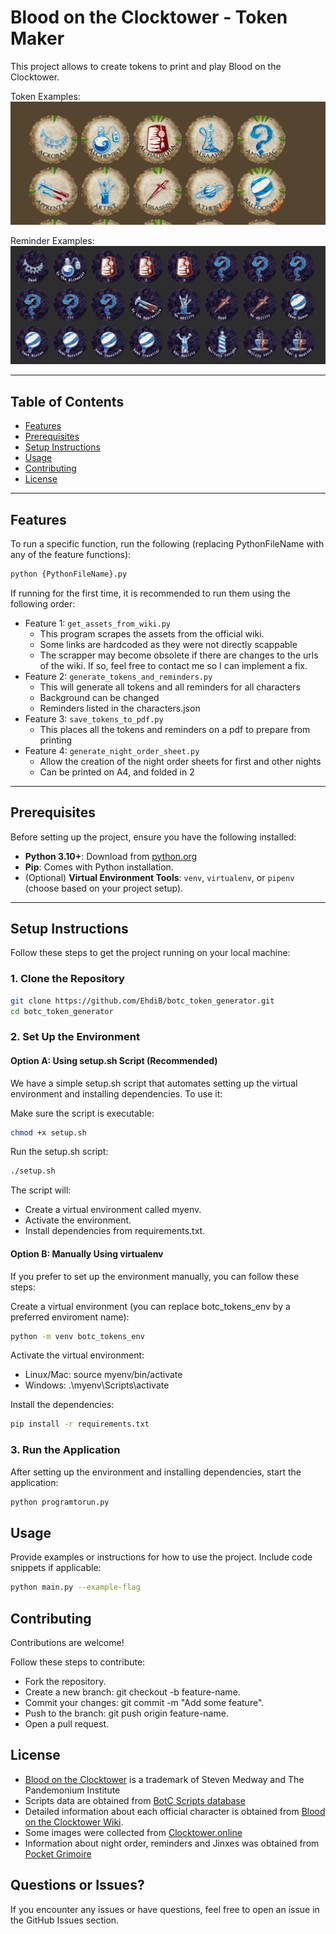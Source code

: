 # Blood on the Clocktower - Token Maker

This project allows to create tokens to print and play Blood on the Clocktower. 

Token Examples:
![tokens_examples](tokens_examples.png "Tokens Examples")

Reminder Examples:
![reminders_examples](reminders_examples.png "Reminders Examples")

---
## Table of Contents

- [Features](#features)
- [Prerequisites](#prerequisites)
- [Setup Instructions](#setup-instructions)
- [Usage](#usage)
- [Contributing](#contributing)
- [License](#license)

---

## Features

To run a specific function, run the following (replacing PythonFileName with any of the feature functions): 
```bash
python {PythonFileName}.py
```

If running for the first time, it is recommended to run them using the following order:

- Feature 1: `get_assets_from_wiki.py`
    - This program scrapes the assets from the official wiki. 
    - Some links are hardcoded as they were not directly scappable 
    - The scrapper may become obsolete if there are changes to the urls of the wiki. If so, feel free to contact me so I can implement a fix. 
- Feature 2: `generate_tokens_and_reminders.py`
    - This will generate all tokens and all reminders for all characters
    - Background can be changed
    - Reminders listed in the characters.json
- Feature 3: `save_tokens_to_pdf.py`
    - This places all the tokens and reminders on a pdf to prepare from printing
- Feature 4: `generate_night_order_sheet.py`
    - Allow the creation of the night order sheets for first and other nights
    - Can be printed on A4, and folded in 2
---

## Prerequisites

Before setting up the project, ensure you have the following installed:

- **Python 3.10+**: Download from [python.org](https://www.python.org/downloads/)
- **Pip**: Comes with Python installation.
- (Optional) **Virtual Environment Tools**: `venv`, `virtualenv`, or `pipenv` (choose based on your project setup).

---

## Setup Instructions

Follow these steps to get the project running on your local machine:

### 1. Clone the Repository
```bash
git clone https://github.com/EhdiB/botc_token_generator.git
cd botc_token_generator
```

### 2. Set Up the Environment
#### Option A: Using setup.sh Script (Recommended)
We have a simple setup.sh script that automates setting up the virtual environment and installing dependencies. To use it:

Make sure the script is executable:

```bash
chmod +x setup.sh
```

Run the setup.sh script:
```bash
./setup.sh
```

The script will:
- Create a virtual environment called myenv.
- Activate the environment.
- Install dependencies from requirements.txt.


#### Option B: Manually Using virtualenv
If you prefer to set up the environment manually, you can follow these steps:

Create a virtual environment (you can replace botc_tokens_env by a preferred enviroment name):
```bash
python -m venv botc_tokens_env
```

Activate the virtual environment:
- Linux/Mac: source myenv/bin/activate
- Windows: .\myenv\Scripts\activate

Install the dependencies:
```bash
pip install -r requirements.txt
```

### 3. Run the Application
After setting up the environment and installing dependencies, start the application:

```bash
python programtorun.py
```


## Usage
Provide examples or instructions for how to use the project. Include code snippets if applicable:

```bash
python main.py --example-flag
```


## Contributing
Contributions are welcome! 

Follow these steps to contribute:
- Fork the repository.
- Create a new branch: git checkout -b feature-name.
- Commit your changes: git commit -m "Add some feature".
- Push to the branch: git push origin feature-name.
- Open a pull request.

## License
- [Blood on the Clocktower](https://bloodontheclocktower.com) is a trademark of Steven Medway and The Pandemonium Institute
- Scripts data are obtained from [BotC Scripts database](https://botc-scripts.azurewebsites.net)
- Detailed information about each official character is obtained from [Blood on the Clocktower Wiki](https://wiki.bloodontheclocktower.com).
- Some images were collected from [Clocktower.online](https://www.clocktower.online/)
- Information about night order, reminders and Jinxes was obtained from [Pocket Grimoire](https://www.pocketgrimoire.co.uk/)


## Questions or Issues?
If you encounter any issues or have questions, feel free to open an issue in the GitHub Issues section.